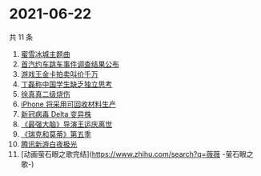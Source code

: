 # 2021-06-22

共 11 条

<!-- BEGIN ZHIHUSEARCH -->
<!-- 最后更新时间 Tue Jun 22 2021 15:11:37 GMT+0800 (China Standard Time) -->
1. [蜜雪冰城主题曲](https://www.zhihu.com/search?q=蜜雪冰城)
1. [首汽约车跳车事件调查结果公布](https://www.zhihu.com/search?q=首汽约车)
1. [游戏王金卡拍卖叫价千万](https://www.zhihu.com/search?q=游戏王)
1. [丁磊称中国学生缺乏独立思考](https://www.zhihu.com/search?q=丁磊)
1. [徐真真二级烧伤](https://www.zhihu.com/search?q=徐真真)
1. [iPhone 将采用可回收材料生产](https://www.zhihu.com/search?q=苹果)
1. [新冠病毒 Delta 变异株](https://www.zhihu.com/search?q=新冠病毒)
1. [《最强大脑》导演王运庆离世](https://www.zhihu.com/search?q=最强大脑导演王运庆)
1. [《瑞克和莫蒂》第五季](https://www.zhihu.com/search?q=瑞克和莫蒂)
1. [腾讯新游白夜极光](https://www.zhihu.com/search?q=白夜极光)
1. [动画萤石眼之歌完结](https://www.zhihu.com/search?q=薇薇 -萤石眼之歌-)
<!-- END ZHIHUSEARCH -->

